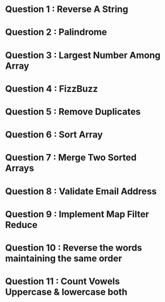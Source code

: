 # Question 1 : Reverse A String
# Question 2 : Palindrome
# Question 3 : Largest Number Among Array
# Question 4 : FizzBuzz
# Question 5 : Remove Duplicates
# Question 6 : Sort Array
# Question 7 : Merge Two Sorted Arrays
# Question 8 : Validate Email Address
# Question 9 : Implement Map Filter Reduce
# Question 10 : Reverse the words maintaining the same order
# Question 11 : Count Vowels Uppercase & lowercase both